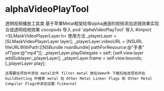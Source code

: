# alphaVideoPlayTool
透明视频播放工具类
基于苹果Metal框架给带alpha通道的视频添加滤镜效果实现合成透明视频效果
cocopods 导入 pod 'alphaVideoPlayTool'
导入 #import <SLMaskVideoPlayerLayer.h>
使用方法
  _playerLayer = [SLMaskVideoPlayerLayer layer];
    _playerLayer.videoURL = [NSURL fileURLWithPath:[[NSBundle mainBundle] pathForResource:@"手表" ofType:@"mp4"]];
    _playerLayer.playDelegate = self;
    [self.view.layer addSublayer:_playerLayer];
    _playerLayer.frame = self.view.bounds;
    [_playerLayer play];
    
    还需要在项目中添加 metal文件 filter.metal 放在demo中 下载后拖进项目并在buildSetting 中搜索 metal 在 Other Metal Linker Flags 和 Other Metal Compiler Flags中添加设置-fcikernel
